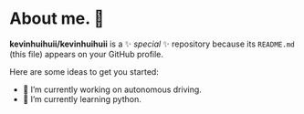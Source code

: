 # About me. 👋


**kevinhuihuii/kevinhuihuii** is a ✨ _special_ ✨ repository because its `README.md` (this file) appears on your GitHub profile.

Here are some ideas to get you started:

- 🔭 I’m currently working on autonomous driving.
- 🌱 I’m currently learning python.
